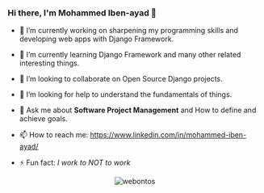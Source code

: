 ### Hi there, I'm Mohammed Iben-ayad 👋

<!--
**webontos/webontos** is a ✨ _special_ ✨ repository because its `README.md` (this file) appears on your GitHub profile.
-->

- 🔭 I’m currently working on sharpening my programming skills and developing web apps with Django Framework.

- 🌱 I’m currently learning Django Framework and many other related interesting things.

- 👯 I’m looking to collaborate on Open Source Django projects.

- 🤔 I’m looking for help to understand the fundamentals of things.

- 💬 Ask me about **Software Project Management** and How to define and achieve goals.

- 📫 How to reach me: https://www.linkedin.com/in/mohammed-iben-ayad/

- ⚡ Fun fact: _I work to NOT to work_

<p align="center"> <img src=https://github-readme-stats.vercel.app/api?username=webontos&show_icons=true alt=webontos /> </p>
